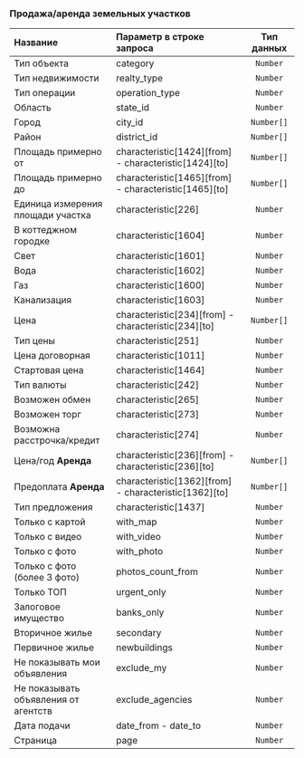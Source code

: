 ### Продажа/аренда земельных участков


<table>
<thead>
                <tr>
                    <th style="text-align:left">Название</th>
                    <th style="text-align:left">Параметр в строке запроса</th>
                    <th style="text-align:center">Тип данных</th>
                </tr>
                </thead>
                <tbody>
                <tr>
                    <td style="text-align:left">Тип объекта</td>
                    <td style="text-align:left">category</td>
                    <td style="text-align:center"><code>Number</code></td>
                </tr>
                <tr>
                    <td style="text-align:left">Тип недвижимости</td>
                    <td style="text-align:left">realty_type</td>
                    <td style="text-align:center"><code>Number</code></td>
                </tr>
                <tr>
                    <td style="text-align:left">Тип операции</td>
                    <td style="text-align:left">operation_type</td>
                    <td style="text-align:center"><code>Number</code></td>
                </tr>
                <tr>
                    <td style="text-align:left">Область</td>
                    <td style="text-align:left">state_id</td>
                    <td style="text-align:center"><code>Number</code></td>
                </tr>
                <tr>
                    <td style="text-align:left">Город</td>
                    <td style="text-align:left">city_id</td>
                    <td style="text-align:center"><code>Number[]</code></td>
                </tr>
                <tr>
                    <td style="text-align:left">Район</td>
                    <td style="text-align:left">district_id</td>
                    <td style="text-align:center"><code>Number[]</code></td>
                </tr>
                <tr>
                    <td style="text-align:left">Площадь примерно от</td>
                    <td style="text-align:left">characteristic[1424][from] - characteristic[1424][to]</td>
                    <td style="text-align:center"><code>Number[]</code></td>
                </tr>
                <tr>
                    <td style="text-align:left">Площадь примерно до</td>
                    <td style="text-align:left">characteristic[1465][from] - characteristic[1465][to]</td>
                    <td style="text-align:center"><code>Number[]</code></td>
                </tr>
                <tr>
                    <td style="text-align:left">Единица измерения площади участка</td>
                    <td style="text-align:left">characteristic[226]</td>
                    <td style="text-align:center"><code>Number</code></td>
                </tr>
                <tr>
                    <td style="text-align:left">В коттеджном городке</td>
                    <td style="text-align:left">characteristic[1604]</td>
                    <td style="text-align:center"><code>Number</code></td>
                </tr>
                <tr>
                    <td style="text-align:left">Свет</td>
                    <td style="text-align:left">characteristic[1601]</td>
                    <td style="text-align:center"><code>Number</code></td>
                </tr>
                <tr>
                    <td style="text-align:left">Вода</td>
                    <td style="text-align:left">characteristic[1602]</td>
                    <td style="text-align:center"><code>Number</code></td>
                </tr>
                <tr>
                    <td style="text-align:left">Газ</td>
                    <td style="text-align:left">characteristic[1600]</td>
                    <td style="text-align:center"><code>Number</code></td>
                </tr>
                <tr>
                    <td style="text-align:left">Канализация</td>
                    <td style="text-align:left">characteristic[1603]</td>
                    <td style="text-align:center"><code>Number</code></td>
                </tr>
                <tr>
                    <td style="text-align:left">Цена</td>
                    <td style="text-align:left">characteristic[234][from] - characteristic[234][to]</td>
                    <td style="text-align:center"><code>Number[]</code></td>
                </tr>
                <tr>
                    <td style="text-align:left">Тип цены</td>
                    <td style="text-align:left">characteristic[251]</td>
                    <td style="text-align:center"><code>Number</code></td>
                </tr>
                <tr>
                    <td style="text-align:left">Цена договорная</td>
                    <td style="text-align:left">characteristic[1011]</td>
                    <td style="text-align:center"><code>Number</code></td>
                </tr>
                <tr>
                    <td style="text-align:left">Стартовая цена</td>
                    <td style="text-align:left">characteristic[1464]</td>
                    <td style="text-align:center"><code>Number</code></td>
                </tr>
                <tr>
                    <td style="text-align:left">Тип валюты</td>
                    <td style="text-align:left">characteristic[242]</td>
                    <td style="text-align:center"><code>Number</code></td>
                </tr>
                <tr>
                    <td style="text-align:left">Возможен обмен</td>
                    <td style="text-align:left">characteristic[265]</td>
                    <td style="text-align:center"><code>Number</code></td>
                </tr>
                <tr>
                    <td style="text-align:left">Возможен торг</td>
                    <td style="text-align:left">characteristic[273]</td>
                    <td style="text-align:center"><code>Number</code></td>
                </tr>
                <tr>
                    <td style="text-align:left">Возможна расстрочка/кредит</td>
                    <td style="text-align:left">characteristic[274]</td>
                    <td style="text-align:center"><code>Number</code></td>
                </tr>
                <tr>
                    <td style="text-align:left">Цена/год <strong>Аренда</strong></td>
                    <td style="text-align:left">characteristic[236][from] - characteristic[236][to]</td>
                    <td style="text-align:center"><code>Number[]</code></td>
                </tr>
                <tr>
                    <td style="text-align:left">Предоплата <strong>Аренда</strong></td>
                    <td style="text-align:left">characteristic[1362][from] - characteristic[1362][to]</td>
                    <td style="text-align:center"><code>Number[]</code></td>
                </tr>
                <tr>
                    <td style="text-align:left">Тип предложения</td>
                    <td style="text-align:left">characteristic[1437]</td>
                    <td style="text-align:center"><code>Number</code></td>
                </tr>
                <tr>
                    <td style="text-align:left">Только с картой</td>
                    <td style="text-align:left">with_map</td>
                    <td style="text-align:center"><code>Number</code></td>
                </tr>
                <tr>
                    <td style="text-align:left">Только с видео</td>
                    <td style="text-align:left">with_video</td>
                    <td style="text-align:center"><code>Number</code></td>
                </tr>
                <tr>
                    <td style="text-align:left">Только с фото</td>
                    <td style="text-align:left">with_photo</td>
                    <td style="text-align:center"><code>Number</code></td>
                </tr>
                <tr>
                    <td style="text-align:left">Только с фото (более 3 фото)</td>
                    <td style="text-align:left">photos_count_from</td>
                    <td style="text-align:center"><code>Number</code></td>
                </tr>
                <tr>
                    <td style="text-align:left">Только ТОП</td>
                    <td style="text-align:left">urgent_only</td>
                    <td style="text-align:center"><code>Number</code></td>
                </tr>
                <tr>
                    <td style="text-align:left">Залоговое имущество</td>
                    <td style="text-align:left">banks_only</td>
                    <td style="text-align:center"><code>Number</code></td>
                </tr>
                <tr>
                    <td style="text-align:left">Вторичное жилье</td>
                    <td style="text-align:left">secondary</td>
                    <td style="text-align:center"><code>Number</code></td>
                </tr>
                <tr>
                    <td style="text-align:left">Первичное жилье</td>
                    <td style="text-align:left">newbuildings</td>
                    <td style="text-align:center"><code>Number</code></td>
                </tr>
                <tr>
                    <td style="text-align:left">Не показывать мои объявления</td>
                    <td style="text-align:left">exclude_my</td>
                    <td style="text-align:center"><code>Number</code></td>
                </tr>
                <tr>
                    <td style="text-align:left">Не показывать объявления от агентств</td>
                    <td style="text-align:left">exclude_agencies</td>
                    <td style="text-align:center"><code>Number</code></td>
                </tr>
                <tr>
                    <td style="text-align:left">Дата подачи</td>
                    <td style="text-align:left">date_from - date_to</td>
                    <td style="text-align:center"><code>Number</code></td>
                </tr>
                <tr>
                    <td style="text-align:left">Страница</td>
                    <td style="text-align:left">page</td>
                    <td style="text-align:center"><code>Number</code></td>
                </tr>
                </tbody>
            </table>
